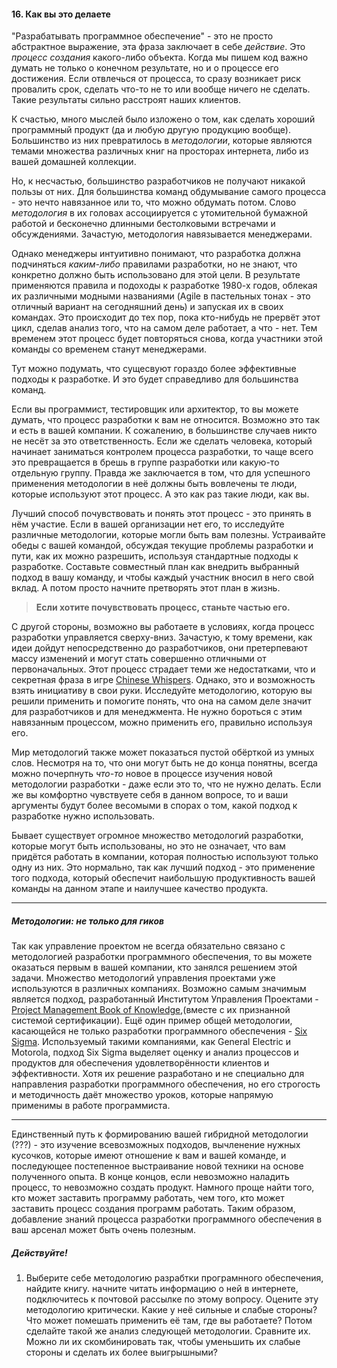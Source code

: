 #### 16. Как вы это делаете

"Разрабатывать программное обеспечение" - это не просто абстрактное
выражение, эта фраза заключает в себе _действие_. Это _процесс создания_ 
какого-либо объекта. Когда мы пишем код важно думать не только о конечном 
результате, но и о процессе его достижения. Если отвлечься от процесса, то 
сразу возникает риск провалить срок, сделать что-то не то или вообще ничего 
не сделать. Такие результаты сильно расстроят наших клиентов.

К счастью, много мыслей было изложено о том, как сделать хороший программный 
продукт (да и любую другую продукцию вообще). Большинство из них превратилось 
в _методологии_, которые являются темами множества различных книг на просторах 
интернета, либо из вашей домашней коллекции.

Но, к несчастью, большинство разработчиков не получают никакой пользы от них. 
Для большинства команд обдумывание самого процесса - это нечто навязанное или 
то, что можно обдумать потом. Слово _методология_ в их головах ассоциируется с 
утомительной бумажной работой и бесконечно длинными бестолковыми встречами и 
обсуждениями. Зачастую, методология навязывается менеджерами.

Однако менеджеры интуитивно понимают, что разработка должна подчиняться 
_каким-либо_ правилами разработки, но не знают, что конкретно должно быть 
использовано для этой цели. В результате применяются правила и подоходы к 
разработке 1980-х годов, облекая их различными модными названиями (Agile в 
пастельных тонах - это отличный вариант на сегодняшний день) и запуская 
их в своих командах. Это происходит до тех пор, пока кто-нибудь не прервёт 
этот цикл, сделав анализ того, что на самом деле работает, а что - нет. Тем 
временем этот процесс будет повторяться снова, когда участники этой команды 
со временем станут менеджерами.

Тут можно подумать, что сущесвуют гораздо более эффективные подходы к 
разработке. И это будет справедливо для большинства команд.

Если вы программист, тестировщик или архитектор, то вы можете думать, что 
процесс разработки к вам не относится. Возможно это так и есть в вашей 
компании. К сожалению, в большинстве случаев никто не несёт за это 
ответственность. Если же сделать человека, который начинает заниматься 
контролем процесса разработки, то чаще всего это превращается в брешь в группе 
разработки или какую-то отдельную группу. Правда же заключается в том, что для
успешного применения методологии в неё должны быть вовлечены те люди, которые 
используют этот процесс. А это как раз такие люди, как вы.

Лучший способ почувствовать и понять этот процесс - это принять в нём участие. 
Если в вашей организации нет его, то исследуйте различные методологии, которые
могли быть вам полезны. Устраивайте обеды с вашей командой, обсуждая текущие 
проблемы разработки и пути, как их можно разрешить, используя стандартные 
подходы к разработке. Составьте совместный план как внедрить выбранный подход
в вашу команду, и чтобы каждый участник вносил в него свой вклад. А потом просто 
начните претворять этот план в жизнь.

> **Если хотите почувствовать процесс, станьте частью его.**

С другой стороны, возможно вы работаете в условиях, когда процесс разработки 
управляется сверху-вниз. Зачастую, к тому времени, как идеи дойдут непосредственно 
до разработчиков, они претерпевают массу изменений и могут стать совершенно 
отличными от первоначальных. Этот процесс страдает теми же недостатками, что и 
секретная фраза в игре [Chinese Whispers](http://en.wikipedia.org/wiki/Chinese_whispers). Однако, это и возможность взять инициативу в свои руки.
Исследуйте методологию, которую вы решили применить и помогите понять, что она 
на самом деле значит для разработчиков и для менеджмента. Не нужно бороться 
с этим навязанным процессом, можно применить его, правильно используя его.

Мир методологий также может показаться пустой обёрткой из умных слов. Несмотря 
на то, что они могут быть не до конца понятны, всегда можно почерпнуть _что-то_ 
новое в процессе изучения новой методологии разработки - даже если это то, что 
не нужно делать. Если же вы комфортно чувствуете себя в данном вопросе, то и ваши
аргументы будут более весомыми в спорах о том, какой подход к разработке нужно
использовать.

Бывает существует огромное множество методологий разработки, которые могут быть
использованы, но это не означает, что вам придётся работать в компании, которая 
полностью используют только одну из них. Это нормально, так как лучший подход - 
это применение того подхода, который обеспечит наибольшую продуктивность вашей
команды на данном этапе и наилучшее качество продукта.

----

##### Методологии: не только для гиков

Так как управление проектом не всегда обязательно связано с методологией разработки
программного обеспечения, то вы можете оказаться первым в вашей компании, кто занялся
решением этой задачи. Множество методологий управления проектами уже используются в 
различных компаниях. Возможно самым значимым является подход, разработанный Институтом 
Управления Проектами - [Project Management Book of Knowledge](http://www.pmi.org/),(вместе с их 
признанной системой сертификации). Ещё один пример общей методологии, касающейся не 
только разработки программного обеспечения - [Six Sigma](http://www.issixsigma.com/). Используемый такими 
компаниями, как General Electric и Motorola, подход Six Sigma выделяет оценку и 
анализ процессов и продуктов для обеспечения удовлетворённости клиентов и
эффективности. Хотя их решение разработано и не специально для направления разработки
программного обеспечения, но его строгость и методичность даёт множество уроков,
которые напрямую применимы в работе программиста.

----

Единственный путь к формированию вашей гибридной методологии (???) - это изучение 
всевозможных подходов, вычленение нужных кусочков, которые имеют отношение к вам и
вашей команде, и последующее постепенное выстраивание новой техники на основе 
полученного опыта. В конце концов, если невозможно наладить процесс, то невозможно 
создать продукт. Намного проще найти того, кто может заставить программу работать,
чем того, кто может заставить процесс создания программ работать. Таким образом,
добавление знаний процесса разработки программного обеспечения в ваш арсенал 
может быть очень полезным.

##### Действуйте!

1. Выберите себе методологию разрабтки програмнного обеспечения, найдите книгу.
начните читать информацию о ней в интернете, подключитесь к почтовой рассылке по
этому вопросу. Оцените эту методологию критически. Какие у неё сильные и слабые
стороны? Что может помешать применить её там, где вы работаете? Потом сделайте
такой же анализ следующей методологии. Сравните их. Можно ли их скомбинировать 
так, чтобы уменьшить их слабые стороны и сделать их более выигрышными?
